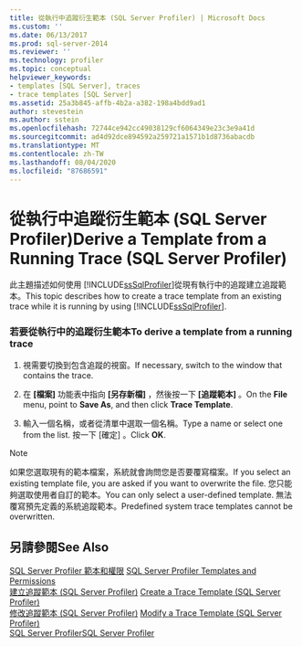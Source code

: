 ```yaml
---
title: 從執行中追蹤衍生範本 (SQL Server Profiler) | Microsoft Docs
ms.custom: ''
ms.date: 06/13/2017
ms.prod: sql-server-2014
ms.reviewer: ''
ms.technology: profiler
ms.topic: conceptual
helpviewer_keywords:
- templates [SQL Server], traces
- trace templates [SQL Server]
ms.assetid: 25a3b845-affb-4b2a-a382-198a4bdd9ad1
author: stevestein
ms.author: sstein
ms.openlocfilehash: 72744ce942cc49038129cf6064349e23c3e9a41d
ms.sourcegitcommit: ad4d92dce894592a259721a1571b1d8736abacdb
ms.translationtype: MT
ms.contentlocale: zh-TW
ms.lasthandoff: 08/04/2020
ms.locfileid: "87686591"
---
```

# <a name="derive-a-template-from-a-running-trace-sql-server-profiler"></a><span data-ttu-id="10ab2-102">從執行中追蹤衍生範本 (SQL Server Profiler)</span><span class="sxs-lookup"><span data-stu-id="10ab2-102">Derive a Template from a Running Trace (SQL Server Profiler)</span></span>
  <span data-ttu-id="10ab2-103">此主題描述如何使用 [!INCLUDE[ssSqlProfiler](../../includes/sssqlprofiler-md.md)]從現有執行中的追蹤建立追蹤範本。</span><span class="sxs-lookup"><span data-stu-id="10ab2-103">This topic describes how to create a trace template from an existing trace while it is running by using [!INCLUDE[ssSqlProfiler](../../includes/sssqlprofiler-md.md)].</span></span>  
  
### <a name="to-derive-a-template-from-a-running-trace"></a><span data-ttu-id="10ab2-104">若要從執行中的追蹤衍生範本</span><span class="sxs-lookup"><span data-stu-id="10ab2-104">To derive a template from a running trace</span></span>  
  
1.  <span data-ttu-id="10ab2-105">視需要切換到包含追蹤的視窗。</span><span class="sxs-lookup"><span data-stu-id="10ab2-105">If necessary, switch to the window that contains the trace.</span></span>  
  
2.  <span data-ttu-id="10ab2-106">在 **[檔案]** 功能表中指向 **[另存新檔]** ，然後按一下 **[追蹤範本]** 。</span><span class="sxs-lookup"><span data-stu-id="10ab2-106">On the **File** menu, point to **Save As**, and then click **Trace Template**.</span></span>  
  
3.  <span data-ttu-id="10ab2-107">輸入一個名稱，或者從清單中選取一個名稱。</span><span class="sxs-lookup"><span data-stu-id="10ab2-107">Type a name or select one from the list.</span></span> <span data-ttu-id="10ab2-108">按一下 [確定]  。</span><span class="sxs-lookup"><span data-stu-id="10ab2-108">Click **OK**.</span></span>  
  
> [!NOTE]  
>  <span data-ttu-id="10ab2-109">如果您選取現有的範本檔案，系統就會詢問您是否要覆寫檔案。</span><span class="sxs-lookup"><span data-stu-id="10ab2-109">If you select an existing template file, you are asked if you want to overwrite the file.</span></span> <span data-ttu-id="10ab2-110">您只能夠選取使用者自訂的範本。</span><span class="sxs-lookup"><span data-stu-id="10ab2-110">You can only select a user-defined template.</span></span> <span data-ttu-id="10ab2-111">無法覆寫預先定義的系統追蹤範本。</span><span class="sxs-lookup"><span data-stu-id="10ab2-111">Predefined system trace templates cannot be overwritten.</span></span>  
  
## <a name="see-also"></a><span data-ttu-id="10ab2-112">另請參閱</span><span class="sxs-lookup"><span data-stu-id="10ab2-112">See Also</span></span>  
 <span data-ttu-id="10ab2-113">[SQL Server Profiler 範本和權限](sql-server-profiler-templates-and-permissions.md) </span><span class="sxs-lookup"><span data-stu-id="10ab2-113">[SQL Server Profiler Templates and Permissions](sql-server-profiler-templates-and-permissions.md) </span></span>  
 <span data-ttu-id="10ab2-114">[建立追蹤範本 &#40;SQL Server Profiler&#41;](create-a-trace-template-sql-server-profiler.md) </span><span class="sxs-lookup"><span data-stu-id="10ab2-114">[Create a Trace Template &#40;SQL Server Profiler&#41;](create-a-trace-template-sql-server-profiler.md) </span></span>  
 <span data-ttu-id="10ab2-115">[修改追蹤範本 &#40;SQL Server Profiler&#41;](../../database-engine/modify-a-trace-template-sql-server-profiler.md) </span><span class="sxs-lookup"><span data-stu-id="10ab2-115">[Modify a Trace Template &#40;SQL Server Profiler&#41;](../../database-engine/modify-a-trace-template-sql-server-profiler.md) </span></span>  
 [<span data-ttu-id="10ab2-116">SQL Server Profiler</span><span class="sxs-lookup"><span data-stu-id="10ab2-116">SQL Server Profiler</span></span>](sql-server-profiler.md)  
  
  

